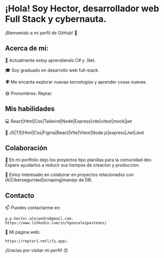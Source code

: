 # ¡Hola! Soy Hector, desarrollador web Full Stack y cybernauta.

¡Bienvenido a mi perfil de GitHub! 👋

## Acerca de mí:

🌱 Actualmente estoy aprendiendo C# y .Net.

🎓 Soy graduado en desarrollo web full-stack.

🌍 Me encanta explorar nuevas tecnologías y aprender cosas nuevas.

😄 Pronombres: Reptar.

## Mis habilidades

💻 React|Html|Css|Tailwind|Node|Express|vite|vitest|mock|jwt

🚀 JS|TS|Html|Css|Figma|React|Vite|Vitest|Node.js|express|Jwt|Jest

## Colaboración

🤟 En mi portfolio dejo los proyectos tipo planillas para la comunidad dev. Espero ayudarlos a reducir 
   sus tiempos de creacion y produccion.
   
👯 Estoy interesado en colaborar en proyectos relacionados con IA|Ciberseguridad|scraping|manejo de DB.


## Contacto

📫 Puedes contactarme en: 

    g.p.hector.alejandro@gmail.com.
    https://www.linkedin.com/in/hgonzalezpastenes/

🔗 Mi página web: 
    
    https://reptar1.netlify.app/.



¡Gracias por visitar mi perfil! 😊

